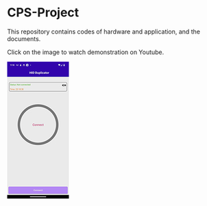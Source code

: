 # CPS-Project
This repository contains codes of hardware and application, and the documents.

Click on the image to watch demonstration on Youtube.

[![Replay attack (hardware, software) demonstration](https://github.com/BrotherV/CPS-Project/blob/main/12.jpg)](https://youtu.be/kHjUyeCOR28)
